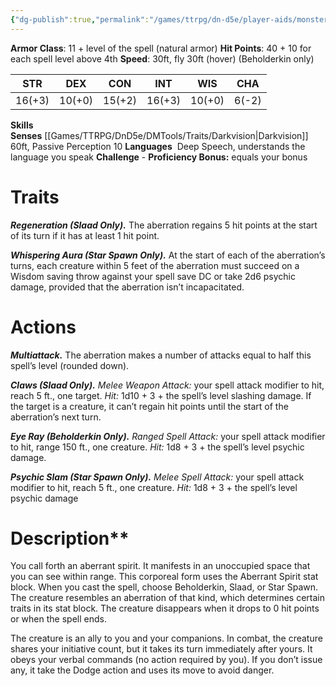```yaml
---
{"dg-publish":true,"permalink":"/games/ttrpg/dn-d5e/player-aids/monsters/aberrant-spirit/","tags":["TTRPG/DND/5e","StatBlock"],"noteIcon":""}
---
```



**Armor Class**:  11 + level of the spell (natural armor)
**Hit Points**: 40 + 10 for each spell level above 4th 
**Speed**: 30ft, fly 30ft (hover) (Beholderkin only)

|  STR   | DEX    | CON | INT| WIS | CHA |
| --- | --- | --- | --- | --- | --- | 
| 16(+3)    | 10(+0)    | 15(+2)     |  16(+3)| 10(+0)| 6(-2) |

**Skills** 
**Senses** [[Games/TTRPG/DnD5e/DMTools/Traits/Darkvision\|Darkvision]] 60ft, Passive Perception 10
**Languages**  Deep Speech, understands the language you speak
**Challenge** -
**Proficiency Bonus:** equals your bonus

# Traits
**_Regeneration (Slaad Only)._** The aberration regains 5 hit points at the start of its turn if it has at least 1 hit point.

**_Whispering Aura (Star Spawn Only)._** At the start of each of the aberration’s turns, each creature within 5 feet of the aberration must succeed on a Wisdom saving throw against your spell save DC or take 2d6 psychic damage, provided that the aberration isn’t incapacitated.   

# Actions

**_Multiattack._** The aberration makes a number of attacks equal to half this spell’s level (rounded down).

**_Claws (Slaad Only)._** _Melee Weapon Attack:_ your spell attack modifier to hit, reach 5 ft., one target. _Hit:_ 1d10 + 3 + the spell’s level slashing damage. If the target is a creature, it can’t regain hit points until the start of the aberration’s next turn.

**_Eye Ray (Beholderkin Only)._** _Ranged Spell Attack:_ your spell attack modifier to hit, range 150 ft., one creature. _Hit:_ 1d8 + 3 + the spell’s level psychic damage.

**_Psychic Slam (Star Spawn Only)._** _Melee Spell Attack:_ your spell attack modifier to hit, reach 5 ft., one creature. _Hit:_ 1d8 + 3 + the spell’s level psychic damage

# Description**

You call forth an aberrant spirit. It manifests in an unoccupied space that you can see within range. This corporeal form uses the Aberrant Spirit stat block. When you cast the spell, choose Beholderkin, Slaad, or Star Spawn. The creature resembles an aberration of that kind, which determines certain traits in its stat block. The creature disappears when it drops to 0 hit points or when the spell ends.

The creature is an ally to you and your companions. In combat, the creature shares your initiative count, but it takes its turn immediately after yours. It obeys your verbal commands (no action required by you). If you don’t issue any, it take the Dodge action and uses its move to avoid danger.
